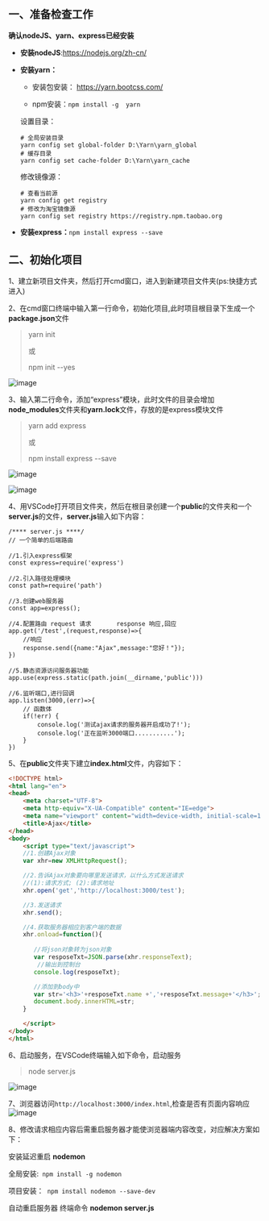 ## 一、准备检查工作

**确认nodeJS、yarn、express已经安装**

* **安装nodeJS**:https://nodejs.org/zh-cn/

* **安装yarn：**

  * 安装包安装： https://yarn.bootcss.com/

  * npm安装：```npm install -g  yarn```

  设置目录：

  ```
  # 全局安装目录
  yarn config set global-folder D:\Yarn\yarn_global
  # 缓存目录
  yarn config set cache-folder D:\Yarn\yarn_cache
  ```

  修改镜像源：

  ```
  # 查看当前源
  yarn config get registry
  # 修改为淘宝镜像源
  yarn config set registry https://registry.npm.taobao.org
  ```

* **安装express：**```npm install express --save```

## 二、初始化项目

1、建立新项目文件夹，然后打开cmd窗口，进入到新建项目文件夹(ps:快捷方式进入)

2、在cmd窗口终端中输入第一行命令，初始化项目,此时项目根目录下生成一个**package.json**文件

> yarn init
>
> 或
>
> npm init --yes

![image](https://img2020.cnblogs.com/blog/1913282/202201/1913282-20220112153950997-1431314972.png)

3、输入第二行命令，添加“express”模块，此时文件的目录会增加**node_modules**文件夹和**yarn.lock**文件，存放的是express模块文件

> yarn add express
>
> 或
>
> npm install express --save

![image](https://img2020.cnblogs.com/blog/1913282/202201/1913282-20220112154017370-76211569.png)

![image](https://img2020.cnblogs.com/blog/1913282/202201/1913282-20220112154033281-169494471.png)

4、用VSCode打开项目文件夹，然后在根目录创建一个**public**的文件夹和一个**server.js**的文件，**server.js**输入如下内容：

```JS
/**** server.js ****/
// 一个简单的后端路由

//1.引入express框架
const express=require('express')

//2.引入路径处理模块
const path=require('path')

//3.创建web服务器
const app=express();

//4.配置路由 request 请求       response 响应,回应
app.get('/test',(request,response)=>{
    //响应
    response.send({name:"Ajax",message:"您好！"});
})

//5.静态资源访问服务器功能
app.use(express.static(path.join(__dirname,'public')))

//6.监听端口,进行回调
app.listen(3000,(err)=>{
    // 函数体
    if(!err) {
        console.log('测试ajax请求的服务器开启成功了!');
        console.log('正在监听3000端口...........');
    }
})
```

5、在**public**文件夹下建立**index.html**文件，内容如下：

```html
<!DOCTYPE html>
<html lang="en">
<head>
    <meta charset="UTF-8">
    <meta http-equiv="X-UA-Compatible" content="IE=edge">
    <meta name="viewport" content="width=device-width, initial-scale=1.0">
    <title>Ajax</title>
</head>
<body>
    <script type="text/javascript">
    //1.创建Ajax对象
    var xhr=new XMLHttpRequest();

    //2.告诉Ajax对象要向哪里发送请求，以什么方式发送请求
    //(1):请求方式; (2):请求地址
    xhr.open('get','http://localhost:3000/test');

    //3.发送请求
    xhr.send();

    //4.获取服务器相应到客户端的数据
    xhr.onload=function(){
        
       //将json对象转为json对象
       var resposeTxt=JSON.parse(xhr.responseText);
        //输出到控制台
       console.log(resposeTxt);

       //添加到body中
       var str='<h3>'+resposeTxt.name +','+resposeTxt.message+'</h3>';
       document.body.innerHTML=str;
    }

    </script>
</body>
</html>
```

6、启动服务，在VSCode终端输入如下命令，启动服务

> node server.js

![image](https://img2020.cnblogs.com/blog/1913282/202201/1913282-20220112154056020-951147276.png)

7、浏览器访问```http://localhost:3000/index.html```,检查是否有页面内容响应
![image](https://img2020.cnblogs.com/blog/1913282/202201/1913282-20220112154118320-177728502.png)


8、修改请求相应内容后需重启服务器才能使浏览器端内容改变，对应解决方案如下：

安装延迟重启 **nodemon**

全局安装:``` npm install -g nodemon```

项目安装：``` npm install nodemon --save-dev```

自动重启服务器 终端命令 **nodemon server.js**
